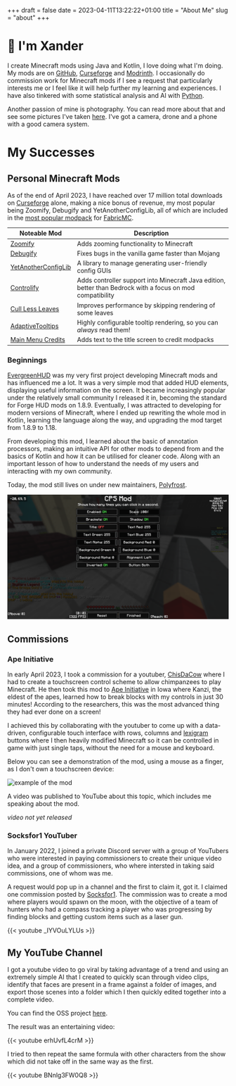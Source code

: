 +++ 
draft = false
date = 2023-04-11T13:22:22+01:00
title = "About Me"
slug = "about" 
+++

# :wave: I'm Xander

I create Minecraft mods using Java and Kotlin, I love doing what I'm doing.
My mods are on [GitHub](https://github.com/isXander?tab=repositories&q=minecraft+mod),
[Curseforge](https://www.curseforge.com/members/xanderisdev) and
[Modrinth](https://modrinth.com/user/isxander). I occasionally do commission work for Minecraft mods
if I see a request that particularly interests me or I feel like it will help further my learning
and experiences. I have also tinkered with some statistical analysis and AI with
[Python](https://github.com/isXander?tab=repositories&language=python).

Another passion of mine is photography. You can read more about that and see some pictures I've taken
[here](/photography). I've got a camera, drone and a phone with a good camera system.

# My Successes

## Personal Minecraft Mods

As of the end of April 2023, I have reached over 17 million total downloads on
[Curseforge](https://www.curseforge.com/members/xanderisdev) alone, making a nice bonus of revenue,
my most popular being Zoomify, Debugify and YetAnotherConfigLib, all of which are included in the
[most popular modpack](https://www.curseforge.com/minecraft/modpacks/better-mc-fabric) for
[FabricMC](https://fabricmc.net).

| Noteable Mod                                                                    | Description                                                                                                |
| ------------------------------------------------------------------------------- | ---------------------------------------------------------------------------------------------------------- |
| [Zoomify](https://curseforge.com/minecraft/mc-mods/zoomify)                     | Adds zooming functionality to Minecraft                                                                    |
| [Debugify](https://curseforge.com/minecraft/mc-mods/debugify)                   | Fixes bugs in the vanilla game faster than Mojang                                                          |
| [YetAnotherConfigLib](https://curseforge.com/minecraft/mc-mods/yacl)            | A library to manage generating user-friendly config GUIs                                                   |
| [Controlify](https://curseforge.com/minecraft/mc-mods/controlify)               | Adds controller support into Minecraft Java edition, better than Bedrock with a focus on mod compatibility |
| [Cull Less Leaves](https://curseforge.com/minecraft/mc-mods/cull-less-leaves)   | Improves performance by skipping rendering of some leaves                                                  |
| [AdaptiveTooltips](https://curseforge.com/minecraft/mc-mods/adaptive-tooltips)  | Highly configurable tooltip rendering, so you can *always* read them!                                      |
| [Main Menu Credits](https://curseforge.com/minecraft/mc-mods/main-menu-credits) | Adds text to the title screen to credit modpacks                                                           |

### Beginnings

[EvergreenHUD](https://github.com/isXander/EvergreenHUD/tree/1.19) was my very first project developing
Minecraft mods and has influenced me a lot. It was a very simple mod that added HUD elements, displaying
useful information on the screen. It became increasingly popular under the relatively small community
I released it in, becoming the standard for Forge HUD mods on 1.8.9. Eventually, I was attracted to
developing for modern versions of Minecraft, where I ended up rewriting the whole mod in Kotlin,
learning the language along the way, and upgrading the mod target from 1.8.9 to 1.18.

From developing this mod, I learned about the basic of annotation processors, making an intuitive API for
other mods to depend from and the basics of Kotlin and how it can be utilised for cleaner code. Along with an
important lesson of how to understand the needs of my users and interacting with my own community.

Today, the mod still lives on under new maintainers, [Polyfrost](https://github.com/orgs/Polyfrost).

![Early version of EvergreenHUD](/images/evergreenhud.png)

## Commissions

### Ape Initiative

In early April 2023, I took a commission for a youtuber, [ChisDaCow](https://youtube.com/@ChrisDaCow)
where I had to create a touchscreen control scheme to allow chimpanzees to play Minecraft. He then took this
mod to [Ape Initiative](https://www.apeinitiative.org/) in Iowa where Kanzi, the eldest of the apes,
learned how to break blocks with my controls in just 30 minutes! According to the researchers, this was the 
most advanced thing they had ever done on a screen!

I achieved this by collaborating with the youtuber to come up with a data-driven, configurable touch 
interface with rows, columns and [lexigram](https://www.apeinitiative.org/lexigrams) buttons where I then
heavily modified Minecraft so it can be controlled in game with just single taps, without the need for a 
mouse and keyboard.

Below you can see a demonstration of the mod, using a mouse as a finger, as I don't own a touchscreen
device:

![example of the mod](/images/bonobo-control-mod.gif)

A video was published to YouTube about this topic, which includes me speaking about the mod.

*video not yet released*

### Socksfor1 YouTuber

In January 2022, I joined a private Discord server with a group of YouTubers who were interested in
paying commissioners to create their unique video idea, and a group of commissioners, who where intersted
in taking said commissions, one of whom was me.

A request would pop up in a channel and the first to claim it, got it. I claimed one commission posted
by [Socksfor1](https://youtube.com/c/socksfor1). The commission was to create a mod where players would
spawn on the moon, with the objective of a team of hunters who had a compass tracking a player who was progressing
by finding blocks and getting custom items such as a laser gun.

{{< youtube _IYVOuLYLUs >}}

## My YouTube Channel

I got a youtube video to go viral by taking advantage of a trend and using an extremely simple AI that
I created to quickly scan through video clips, identify that faces are present in a frame against a folder of images,
and export those scenes into a folder which I then quickly edited together into a complete video.

You can find the OSS project [here](https://github.com/isXander/FaceFinder).

The result was an entertaining video:

{{< youtube erhUvfL4crM >}}

I tried to then repeat the same formula with other characters from the show which did not take off in the
same way as the first.

{{< youtube BNnlg3FW0Q8 >}}
